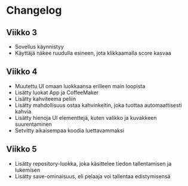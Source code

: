# Changelog

## Viikko 3
- Sovellus käynnistyy
- Käyttäjä näkee ruudulla esineen, jota klikkaamalla score kasvaa

## Viikko 4
- Muutettu UI omaan luokkaansa erilleen main loopista
- Lisätty luokat App ja CoffeeMaker
- Lisätty kahviteema peliin
- Lisätty mahdollisuus ostaa kahvinkeitin, joka tuottaa automaattisesti kahvia
- Lisätty hienoja UI elementtejä, kuten valikko ja kuvakkeen suurentaminen
- Setvitty aikaisempaa koodia luettavammaksi

## Viikko 5
- Lisätty repository-luokka, joka käsittelee tiedon tallentamisen ja lukemisen
- Lisätty save-ominaisuus, eli pelaaja voi tallentaa edistymisensä
